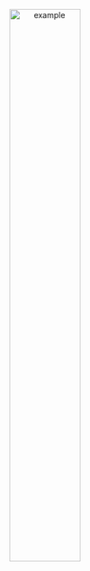 <p align="center">
  <img src = "https://user-images.githubusercontent.com/94063261/187261935-0ece6389-5d32-4a65-b89e-4f0f956da460.gif" alt = "example" width="50%" height="50%">
</p>
